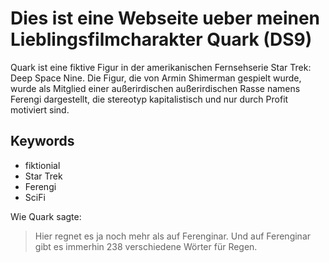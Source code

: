 # Dies ist eine Webseite ueber meinen Lieblingsfilmcharakter Quark (DS9)
Quark ist eine fiktive Figur in der amerikanischen Fernsehserie Star Trek: Deep Space Nine. Die Figur, die von Armin Shimerman gespielt wurde, wurde als Mitglied einer außerirdischen außerirdischen Rasse namens Ferengi dargestellt, die stereotyp kapitalistisch und nur durch Profit motiviert sind.
## Keywords
* fiktionial
* Star Trek
* Ferengi
* SciFi

Wie Quark sagte:
> Hier regnet es ja noch mehr als auf Ferenginar.
>  Und auf Ferenginar gibt es immerhin 238 verschiedene Wörter für Regen.
